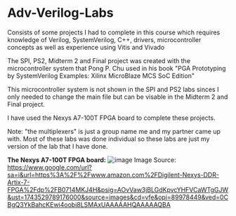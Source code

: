 # Adv-Verilog-Labs

Consists of some projects I had to complete in this course which requires knowledge of Verilog, SystemVerilog, C++, drivers, microcontroller concepts as well as experience using Vitis and Vivado

The SPI, PS2, Midterm 2 and Final project was created with the microcontroller system that Pong P. Chu used in his book "PGA Prototyping by SystemVerilog Examples: Xilinx MicroBlaze
MCS SoC Edition"

This microcontroller system is not shown in the SPI and PS2 labs sinces I only needed to change the main file but can be visable in the Midterm 2 and Final project.

I have used the Nexys A7-100T FPGA board to complete these projects.

Note: "the multiplexers" is just a group name me and my partner came up with. Most of these labs was done individual so these labs are just my version of the lab that I have done.


**The Nexys A7-100T FPGA board:**
![image](https://github.com/user-attachments/assets/a3f632a0-4312-4428-8527-35937aa9342e)
Image Source: https://www.google.com/url?sa=i&url=https%3A%2F%2Fwww.amazon.com%2FDigilent-Nexys-DDR-Artix-7-FPGA%2Fdp%2FB0714MKJ4H&psig=AOvVaw3jBLGdKpvcYHFVCaWTgGJW&ust=1743529789176000&source=images&cd=vfe&opi=89978449&ved=0CBgQ3YkBahcKEwi4oobi8LSMAxUAAAAAHQAAAAAQBA


